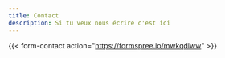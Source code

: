 ```yaml
---
title: Contact
description: Si tu veux nous écrire c'est ici
---
```


{{< form-contact action="https://formspree.io/mwkqdlww"  >}}
